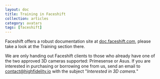 ```yaml
---
layout: doc
title: Training in Faceshift
collection: articles
category: avatars
tags: [faceshift]
---
```


Faceshift offers a robust documentation site at [doc.faceshift.com](http://doc.faceshift.com/), please take a look at the Training section there.

We are only handing out Faceshift clients to those who already have one of the two approved 3D cameras supported: Primesense or Asus. If you are interested in purchasing or borrowing one from us, send an email to contact@highfidelity.io with the subject "_Interested in 3D camera._" 
